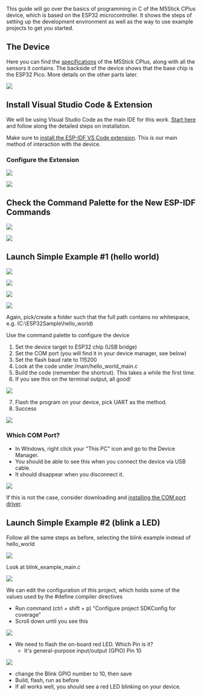 This guide will go over the basics of programming in C of the M5Stick CPlus device, which is based on the ESP32 microcontroller. It shows the steps of setting up the development environment as well as the way to use example projects to get you started.

## The Device

Here you can find the [specifications](https://shop.m5stack.com/products/m5stickc-plus-esp32-pico-mini-iot-development-kit?variant=43983456764161#:~:text=IoT%20development%20kit-,Specification,-Resources) of the M5Stick CPlus, along with all the sensors it contains. The backside of the device shows that the base chip is the ESP32 Pico. More details on the other parts later.

![](attachment/Pasted%20image%2020240311162438.png)

## Install Visual Studio Code & Extension

We will be using Visual Studio Code as the main IDE for this work. [Start here](https://github.com/espressif/vscode-esp-idf-extension/blob/master/docs/tutorial/install.md) and follow along the detailed steps on installation.

Make sure to [install the ESP-IDF VS Code extension](https://marketplace.visualstudio.com/items?itemName=espressif.esp-idf-extension). This is our main method of interaction with the device.

### Configure the Extension

![](attachment/Drawing%202024-03-13%2011.21.19.excalidraw.png)

![](attachment/Drawing%202024-03-13%2011.25.42.excalidraw.png)

## Check the Command Palette for the New ESP-IDF Commands

![](attachment/Pasted%20image%2020240312160232.png)

![](attachment/Drawing%202024-03-13%2011.31.10.excalidraw.png)

## Launch Simple Example #1 (hello world)

![](attachment/Drawing%202024-03-13%2011.50.15.excalidraw.png)

![](attachment/Pasted%20image%2020240313115520.png)

![](attachment/Drawing%202024-03-13%2011.56.18.excalidraw.png)

![](attachment/Pasted%20image%2020240313115853.png)

Again, pick/create a folder such that the full path contains no whitespace, e.g. (C:\\ESP32Sample\\hello_world)

Use the command palette to configure the device

1. Set the device target to ESP32 chip (USB bridge)
2. Set the COM port (you will find it in your device manager, see below)
3. Set the flash baud rate to 115200
4. Look at the code under /main/hello_world_main.c
5. Build the code (remember the shortcut). This takes a while the first time.
6. If you see this on the terminal output, all good!

![](attachment/Pasted%20image%2020240313121550.png)

7. Flash the program on your device, pick UART as the method.
8. Success

![](attachment/Pasted%20image%2020240313121748.png)

### Which COM Port?

- In Windows, right click your "This PC" icon and go to the Device Manager.
- You should be able to see this when you connect the device via USB cable.
- It should disappear when you disconnect it.

![](attachment/Pasted%20image%2020240313120326.png)

If this is not the case, consider downloading and [installing the COM port driver](https://docs.espressif.com/projects/esp-idf/en/stable/esp32/get-started/establish-serial-connection.html).

## Launch Simple Example #2 (blink a LED)

Follow all the same steps as before, selecting the blink example instead of hello_world

![](attachment/Pasted%20image%2020240311155254.png)

Look at blink_example_main.c

![](attachment/Pasted%20image%2020240313122912.png)

We can edit the configuration of this project, which holds some of the values used by the #define compiler directives

- Run command (ctrl + shift + p) "Configure project SDKConfig for coverage"
- Scroll down until you see this
  
![](attachment/Pasted%20image%2020240313123201.png)

- We need to flash the on-board red LED. Which Pin is it?
	- It's general-purpose input/output (GPIO) Pin 10

![](attachment/Pasted%20image%2020240313122614.png)

- change the Blink GPIO number to 10, then save
- Build, flash, run as before
- If all works well, you should see a red LED blinking on your device.
